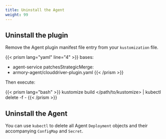 ```yaml
---
title: Uninstall the Agent
weight: 99
---
```


## Uninstall the plugin

Remove the Agent plugin manifest file entry from your `kustomization` file.

{{< prism lang="yaml" line="4" >}}
bases:
  - agent-service
patchesStrategicMerge:
  - armory-agent/clouddriver-plugin.yaml
{{< /prism >}}

Then execute:

{{< prism lang="bash" >}}
 kustomize build </path/to/kustomize> | kubectl delete -f -
{{< /prism >}}

## Uninstall the Agent

You can use `kubectl` to delete all Agent `Deployment` objects and their accompanying `ConfigMap` and `Secret`.